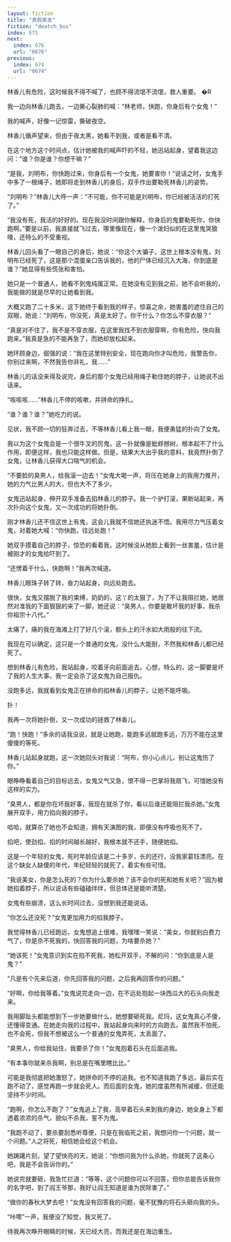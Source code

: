 ```yaml
---
layout: fiction
title: "真假男友"
fiction: "deatch_bus"
index: 675
next:
  index: 676
  url: "0676"
previous:
  index: 674
  url: "0674"
---
```

林香儿有危险，这时候我不得不喊了，也顾不得流氓不流氓，救人重要。 �R

我一边向林香儿跑去，一边撕心裂肺的喊：“林老师，快跑，你身后有个女鬼！”

我的喊声，好像一记惊雷，撕破夜空。

林香儿循声望来，但由于夜太黑，她看不到我，或者是看不清。

在这个地方这个时间点，估计她被我的喊声吓的不轻，她迅站起身，望着我这边问：“谁？你是谁？你想干嘛？”

“是我，刘明布，你快跑过来，你身后有一个女鬼，她要害你！”说话之时，女鬼手中多了一根绳子，她即将走到林香儿的身后，双手作出要勒死林香儿的姿势。

“刘明布？”林香儿大呼一声：“不可能，你不可能是刘明布，你已经被活活的打死了。”

“我没有死，我活的好好的。现在我没时间跟你解释，你身后的鬼要勒死你，你快跑啊。”要是以前，我直接就飞过去，哪里像现在，像一个泼妇似的在这里鬼哭狼嚎，还特么的不受重视。

林香儿回头看了一眼自己的身后，她说：“你这个大骗子，这世上根本没有鬼，刘明布已经死了，这是那个混蛋亲口告诉我的，他的尸体已经沉入大海，你到底是谁？”她显得有些慌张和害怕。

她只是一个普通人，她看不到鬼纯属正常。在她没有见到我之前，她不会听我的，我能做的就是尽早的让她看到我。

大概又跑了二十多米，这下她终于看到我的样子，惊喜之余，她害羞的遮住自己的双眼，她说：“刘明布，你没死，真是太好了。你干什么？你怎么不穿衣服？”

“真是对不住了，我不是不穿衣服，在这里我找不到衣服穿啊，你有危险，快向我跑来。”我真是急的不能再急了，而她却放松起来。

她环顾身边，倔强的说：“我在这里特别安全，现在跑向你才叫危险，我警告你，你别过来啊，不然我告你非礼，我……”

林香儿的话没来得及说完，身后的那个女鬼已经用绳子勒住她的脖子，让她说不出话来。

“咳咳咳……”林香儿不停的咳嗽，并拼命的挣扎。

“谁？谁？谁？”她吃力的说。

见状，我不顾一切的狂奔过去，不等林香儿看上我一眼，我便勇猛的扑向了女鬼。

我以为这个女鬼会是一个很牛叉的厉鬼，这一扑就像是蚍蜉撼树，根本起不了什么作用，即便这样，我也只能这样做。但是，结果大大出乎我的意料，我竟然扑倒了女鬼，让林香儿获得大口喘气的机会。

“不要脸的臭男人，给我滚一边去！”女鬼大喝一声，将压在她身上的我用力推开，她的力气比男人的大，但也大不了多少。

女鬼迅站起身，伸开双手准备去掐林香儿的脖子。我一个驴打滚，果断站起来，再次扑向这个女鬼，又一次成功的将她扑倒。

刚才林香儿还不信这世上有鬼，这会儿我就不信她还执迷不悟。我用尽力气压着女鬼，对着她大喊：“你快跑，往远处跑！”

她双手摸着自己的脖子，惊恐的看着我，这时候没从她脸上看到一丝害羞，估计是被刚才的女鬼给吓到了。

“还愣着干什么，快跑啊！”我再次喊道。

林香儿眼珠子转了转，奋力站起身，向远处跑去。

很快，女鬼又摆脱了我的束缚，奶奶的，这丫的太狠了，为了不让我阻拦她，她居然对准我的下面狠狠的来了一脚，她还说：“臭男人，你要是敢坏我的好事，我杀你祖宗十八代。”

太痛了，痛的我在海滩上打了好几个滚，额头上的汗水如大雨般的往下流。

我现在可以确定，这只是一个普通的女鬼，没什么大能耐，不然我和林香儿都已经死了。

想到林香儿有危险，我站起身，咬着牙向前面追去。心想，特么的，这一脚要是坏了我的人生大事，我一定会杀了这女鬼为自己报仇。

没跑多远，我就看到女鬼正在拼命的掐林香儿的脖子，让她不能呼吸。

扑！

我再一次将她扑倒，又一次成功的拯救了林香儿。

“跑！快跑！”多余的话我没说，就是让她跑，能跑多远就跑多远，万万不能在这里傻傻的等死。

林香儿站起身就跑，这一次她回头对我说：“阿布，你小心点儿，别让这鬼伤了你。”

眼睁睁看着自己的目标远去，女鬼又气又急，恨不得一巴掌将我扇飞，可惜她没有这样的实力。

“臭男人，都是你在坏我好事，我现在就杀了你，看以后谁还能阻拦我杀她。”女鬼展开双手，用力掐向我的脖子。

哈哈，就算杀了她也不会知道，拥有天演图的我，即便没有呼吸也死不了。

掐吧，使劲掐，掐的时间越长越好，我根本就不还手，随便她掐。

这是一个年轻的女鬼，死时年龄应该是二十多岁，长的还行，没我家葛钰漂亮。在这个缺女人缺傻的年代，年纪轻轻的就死了，着实有些可惜。

“我说美女，你是怎么死的？你为什么要杀她？该不会你的死和她有关吧？”因为被她掐着脖子，所以说话有些磕磕绊绊，但总体还是能听清楚。

女鬼有些崩溃，这么长时间过去，没想到我还能说话。

“你怎么还没死？”女鬼更加用力的掐我脖子。

我觉得林香儿已经跑远，女鬼想追上很难，我嘿嘿一笑说：“美女，你就别白费力气了，你是杀不死我的，快回答我的问题，为啥要杀她？”

“她该死！”女鬼意识到实在掐不死我，她松开双手，不解的问：“你到底是人是鬼？”

“凡是有个先来后道，你先回答我的问题，之后我再回答你的问题。”

“好啊，你给我等着。”女鬼说完走向一边，在不远处抱起一块西瓜大的石头向我走来。

我用脚趾头都能想到下一步她要做什么，她想要砸死我。尼玛，这女鬼真心不傻，还懂得变通。在她走向我的过程中，我站起身向来时的方向跑去。虽然我不怕死，也不会死，但我不想被这么一个普通的女鬼弄死，太丢面了。

“臭男人，你给我站住，我要杀了你！”女鬼抱着石头在后面追我。

“有本事你就来杀我啊，别总是在嘴里瞎比比。”

可能是我彻底把她激怒了，她拼命的不停的追我。也不知道我跑了多远，最后实在跑不动了，感觉再跑一步就会死人。而后面的女鬼，她的度虽然有所减缓，但还能坚持不少时间。

“跑啊，你怎么不跑了？”女鬼追上了我，高举着石头来到我的身边，她全身上下都透着浓浓的杀气，貌似不杀我，誓不为鬼。

“我跑不动了，要杀要刮悉听尊便，只是在我临死之前，我想问你一个问题，就一个问题。”人之将死，相信她会给这个机会。

她踌躇片刻，望了望快亮的天，她说：“你想问我为什么杀她，你就死了这条心吧，我是不会告诉你的。”

她说完就要砸，我急忙拦道：“等等，这个问题你可以不回答，但你总能告诉我你的名字吧，到了阎王爷那，我好让阎王知道是谁为民除害了。”

“做你的春秋大梦去吧！”女鬼没有回答我的问题，毫不犹豫的将石头砸向我的头。

“咔嚓”一声，我便没了知觉，我又死了。

待我再次睁开眼睛的时候，天已经大亮，而我还是在海边重生。